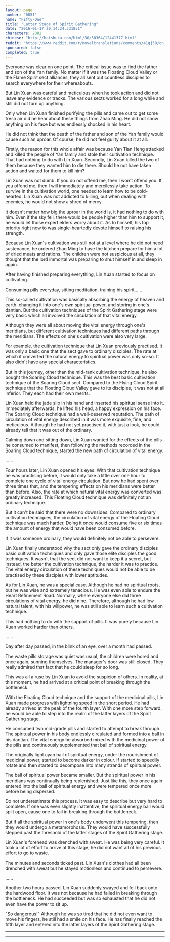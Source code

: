 ```yaml
---
layout: page
number: "0051"
name: "Fifty-One"
title: "Latter Stage of Spirit Gathering"
date: "2016-01-17 20:14:24.331851"
characters: 2082
chinese: "http://baishuku.com/html/30/30364/12441377.html"
reddit: "https://www.reddit.com/r/noveltranslations/comments/41gj50/cn_tempered_immortal_chapter_0051/"
sponsored: false
completed: true
---
```


Everyone was clear on one point. The critical issue was to find the father and son of the Yan family. No matter if it was the Floating Cloud Valley or the Flame Spirit sect alliances, they all sent out countless disciples to search everywhere for their whereabouts.

But Lin Xuan was careful and meticulous when he took action and did not leave any evidence or tracks. The various sects worked for a long while and still did not turn up anything.

Only when Lin Xuan finished purifying the pills and came out to get some fresh air did he hear about these things from Zhao Ming. He did not show anything on his face but was endlessly shocked in his heart.

He did not think that the death of the father and son of the Yan family would cause such an uproar. Of course, he did not feel guilty about it at all.

Firstly, the reason for this whole affair was because Yan Tian Heng attacked and killed the people of Yan family and stole their cultivation technique. That had nothing to do with Lin Xuan. Secondly, Lin Xuan killed the two of them because they wanted him to die there. Should he not have taken action and waited for them to kill him?

Lin Xuan was not dumb. If you do not offend me, then I won't offend you. If you offend me, then I will immediately and mercilessly take action. To survive in the cultivation world, one needed to learn how to be cold-hearted. Lin Xuan was not addicted to killing, but when dealing with enemies, he would not show a shred of mercy.

It doesn't matter how big the uproar in the world is, it had nothing to do with him. Even if the sky fell, there would be people higher than him to support it, he would let those expert elders worry about it. As to himself, his top priority right now to was single-heartedly devote himself to raising his strength.

Because Lin Xuan's cultivation was still not at a level where he did not need sustenance, he ordered Zhao Ming to have the kitchen prepare for him a lot of dried meats and rations. The children were not suspicious at all, they thought that the lord immortal was preparing to shut himself in and sleep in again.

After having finished preparing everything, Lin Xuan started to focus on cultivating.

Consuming pills everyday, sitting meditation, training his spirit......

This so-called cultivation was basically absorbing the energy of heaven and earth. changing it into one's own spiritual power, and storing in one's dantian. But the cultivation techniques of the Spirit Gathering stage were very basic which all involved the circulation of that vital energy.

Although they were all about moving the vital energy through one's meridians, but different cultivation techniques had different paths through the meridians. The effects on one's cultivation were also very large.

For example. the cultivation technique that Lin Xuan previously practised. It was only a basic one that the sect gave to ordinary disciples. The rate at which it converted the natural energy to spiritual power was only so-so. It also didn't have any special characteristics.

But in this journey, other than the mid-rank cultivation technique, he also bought the Soaring Cloud technique. This was the best basic cultivation technique of the Soaring Cloud sect. Compared to the Flying Cloud Spirit technique that the Floating Cloud Valley gave to its disciples, it was not at all inferior. They each had their own merits.

Lin Xuan held the jade slip in his hand and inserted his spiritual sense into it. Immediately afterwards, he lifted his head, a happy expression on his face. The Soaring Cloud technique had a well-deserved reputation. The path of circulation of vital energy described in it was more exquisite, fine, and meticulous. Although he had not yet practised it, with just a look, he could already tell that it was out of the ordinary.

Calming down and sitting down, Lin Xuan wanted for the effects of the pills he consumed to manifest, then following the methods recorded in the Soaring Cloud technique, started the new path of circulation of vital energy.

......

Four hours later, Lin Xuan opened his eyes. With that cultivation technique he was practising before, it would only take a little over one hour to complete one cycle of vital energy circulation. But now he had spent over three times that, and the tempering effects on his meridians were better than before. Also, the rate at which natural vital energy was converted was greatly increased. This Floating Cloud technique was definitely not an ordinary technique.

But it can't be said that there were no downsides. Compared to ordinary cultivation techniques, the circulation of vital energy of the Floating Cloud technique was much harder. Doing it once would consume five or six times the amount of energy that would have been consumed before.

If it was someone ordinary, they would definitely not be able to persevere.

Lin Xuan finally understood why the sect only gave the ordinary disciples basic cultivation techniques and only gave those elite disciples the good techniques. It wasn't that the sect did not want to keep it a secret, but instead, the better the cultivation technique, the harder it was to practice. The vital energy circulation of these techniques would not be able to be practised by these disciples with lower aptitudes.

As for Lin Xuan, he was a special case. Although he had no spiritual roots, but he was wise and extremely tenacious. He was even able to endure the Heart Refinement Road. Normally, where everyone else did three circulations of vital energy, he did nine. Therefore, although he had low natural talent, with his willpower, he was still able to learn such a cultivation technique.

This had nothing to do with the support of pills. It was purely because Lin Xuan worked harder than others.

......

Day after day passed, in the blink of an eye, over a month had passed.

The waste pills storage was quiet was usual, the children were bored and once again, sunning themselves. The manager's door was still closed. They really admired that fact that he could sleep for so long.

This was all a ruse by Lin Xuan to avoid the suspicion of others. In reality, at this moment, he had arrived at a critical point of breaking through the bottleneck.

With the Floating Cloud technique and the support of the medicinal pills, Lin Xuan made progress with lightning speed in the short period. He had already arrived at the peak of the fourth layer. With one more step forward, he would be able to step into the realm of the latter layers of the Spirit Gathering stage.

He consumed two mid-grade pills and started to attempt to break through. The spiritual power in his body endlessly circulated and formed into a ball in his dantian. The vital energy he absorbed mixed with the medicinal power of the pills and continuously supplemented that ball of spiritual energy.

The originally light cyan ball of spiritual energy, under the nourishment of medicinal power, started to become darker in colour. If started to speedily rotate and then started to decompose into many strands of spiritual power.

The ball of spiritual power became smaller. But the spiritual power in his meridians was continually being replenished. Just like this, they once again entered into the ball of spiritual energy and were tempered once more before being dispersed.

Do not underestimate this process. It was easy to describe but very hard to complete. If one was even slightly inattentive, the spiritual energy ball would split open, cause one to fail in breaking through the bottleneck.

But if all the spiritual power in one's body underwent this tempering, then they would undergo a metamorphosis. They would have successfully stepped past the threshold of the latter stages of the Spirit Gathering stage.

Lin Xuan's forehead was drenched with sweat. He was being very careful. It took a lot of effort to arrive at this stage, he did not want all of his previous effort to go to waste.

The minutes and seconds ticked past. Lin Xuan's clothes had all been drenched with sweat but he stayed motionless and continued to persevere.

......

Another two hours passed. Lin Xuan suddenly swayed and fell back onto the hardwood floor. It was not because he had failed in breaking through the bottleneck. He had succeeded but was so exhausted that he did not even have the power to sit up.

"So dangerous!" Although he was so tired that he did not even want to move his fingers, he still had a smile on his face. He has finally reached the fifth layer and entered into the latter layers of the Spirit Gathering stage.

- - -
- - -

